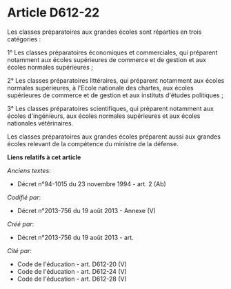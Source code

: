 # Article D612-22

Les classes préparatoires aux grandes écoles sont réparties en trois catégories :

1° Les classes préparatoires économiques et commerciales, qui préparent notamment aux écoles supérieures de commerce et de
gestion et aux écoles normales supérieures ;

2° Les classes préparatoires littéraires, qui préparent notamment aux écoles normales supérieures, à l'Ecole nationale des
chartes, aux écoles supérieures de commerce et de gestion et aux instituts d'études politiques ;

3° Les classes préparatoires scientifiques, qui préparent notamment aux écoles d'ingénieurs, aux écoles normales supérieures
et aux écoles nationales vétérinaires.

Les classes préparatoires aux grandes écoles préparent aussi aux grandes écoles relevant de la compétence du ministre de la
défense.

**Liens relatifs à cet article**

_Anciens textes_:

  - Décret n°94-1015 du 23 novembre 1994 - art. 2 (Ab)

_Codifié par_:

  - Décret n°2013-756 du 19 août 2013 -  Annexe (V)

_Créé par_:

  - Décret n°2013-756 du 19 août 2013 - art.

_Cité par_:

  - Code de l'éducation - art. D612-20 (V)
  - Code de l'éducation - art. D612-24 (V)
  - Code de l'éducation - art. D612-28 (V)
